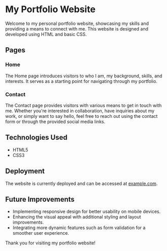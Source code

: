 # My Portfolio Website

Welcome to my personal portfolio website, showcasing my skills and providing a means to connect with me. This website is designed and developed using HTML and basic CSS.

## Pages

### Home

The Home page introduces visitors to who I am, my background, skills, and interests. It serves as a starting point for navigating through my portfolio.

### Contact

The Contact page provides visitors with various means to get in touch with me. Whether you're interested in collaboration, have inquiries about my work, or simply want to say hello, feel free to reach out using the contact form or through the provided social media links.

## Technologies Used

- HTML5
- CSS3

## Deployment

The website is currently deployed and can be accessed at [example.com](https://www.example.com).

## Future Improvements

- Implementing responsive design for better usability on mobile devices.
- Enhancing the visual appeal with additional styling and layout improvements.
- Integrating more dynamic features such as form validation for a smoother user experience.

Thank you for visiting my portfolio website!
